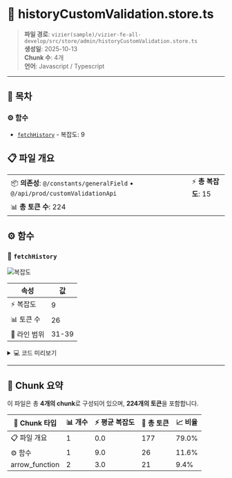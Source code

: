 # 📄 historyCustomValidation.store.ts

> **파일 경로**: `vizier(sample)/vizier-fe-all-develop/src/store/admin/historyCustomValidation.store.ts`  
> **생성일**: 2025-10-13  
> **Chunk 수**: 4개  
> **언어**: Javascript / Typescript
---

## 📑 목차

### ⚙️ 함수
- [`fetchHistory`](#function-fetchhistory) - 복잡도: 9


## 📋 파일 개요

| | |
|--|--|
| 📦 **의존성**: `@/constants/generalField` • `@/api/prod/customValidationApi` | ⚡ **총 복잡도**: 15 |
| 📊 **총 토큰 수**: 224 |  |




## ⚙️ 함수

### <a id="function-fetchhistory"></a>🔧 `fetchHistory`

![복잡도](https://img.shields.io/badge/복잡도-9-orange)

| 속성 | 값 |
|------|----|
| ⚡ 복잡도 | 9 |
| 📊 토큰 수 | 26 |
| 📍 라인 범위 | 31-39 |





<details>
<summary>💻 코드 미리보기</summary>

```javascript
    async function fetchHistory(payload: ParamHistoryCustomValidation) {
      try {
        const response = await getCustomValidationHistory(payload);
        history.value = updateCommGroupCode(response.data);
      } catch (error) {
        history.value = null;
        throw error;
      }
    }...
```

**Chunk 메타데이터**
- 🆔 **ID**: `f53d775f1195`
- 🏷️ **태그**: `function, javascript`

</details>

---



## 🧩 Chunk 요약

이 파일은 총 **4개의 chunk**로 구성되어 있으며, **224개의 토큰**을 포함합니다.

| 🧩 Chunk 타입 | 📊 개수 | ⚡ 평균 복잡도 | 📝 총 토큰 | 📈 비율 |
|---------------|--------|-------------|----------|--------|
| 📋 파일 개요 | 1 | 0.0 | 177 | 79.0% |
| ⚙️ 함수 | 1 | 9.0 | 26 | 11.6% |
| arrow_function | 2 | 3.0 | 21 | 9.4% |

